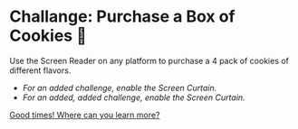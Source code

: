 # Challange: Purchase a Box of Cookies 🍪

Use the Screen Reader on any platform to purchase a 4 pack of cookies of different flavors.

- _For an added challenge, enable the Screen Curtain._
- _For an added, added challenge, enable the Screen Curtain._

[Good times! Where can you learn more?](../5-next-steps/1-where-to-learn-more.md)
